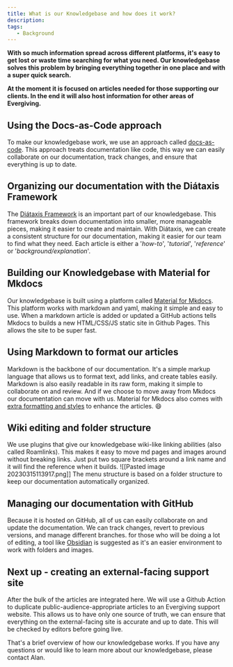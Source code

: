 ```yaml
---
title: What is our Knowledgebase and how does it work?
description: 
tags:
   - Background
---
```


__With so much information spread across different platforms, it's easy to get lost or waste time searching for what you need. Our knowledgebase solves this problem by bringing everything together in one place and with a super quick search.__

__At the moment it is focused on articles needed for those supporting our clients.  In the end it will also host information for other areas of Evergiving.__

## Using the Docs-as-Code approach

To make our knowledgebase work, we use an approach called [docs-as-code](https://docs-as-co.de/). This approach treats documentation like code, this way we can easily collaborate on our documentation, track changes, and ensure that everything is up to date.

## Organizing our documentation with the Diátaxis Framework

The [Diátaxis Framework](https://diataxis.fr/) is an important part of our knowledgebase. This framework breaks down documentation into smaller, more manageable pieces, making it easier to create and maintain. With Diátaxis, we can create a consistent structure for our documentation, making it easier for our team to find what they need. Each article is either a '*how-to*', '*tutorial*', '*reference*' or '*background/explanation*'. 

## Building our Knowledgebase with Material for Mkdocs

Our knowledgebase is built using a platform called [Material for Mkdocs](https://squidfunk.github.io/mkdocs-material/). This platform works with markdown and yaml, making it simple and easy to use. When a markdown article is added or updated a GitHub actions tells Mkdocs to builds a new HTML/CSS/JS static site in Github Pages. This allows the site to be super fast.

## Using Markdown to format our articles

Markdown is the backbone of our documentation. It's a simple markup language that allows us to format text, add links, and create tables easily. Markdown is also easily readable in its raw form, making it simple to collaborate on and review. And if we choose to move away from Mkdocs our documentation can move with us.
Material for Mkdocs also comes with [extra formatting and styles](https://squidfunk.github.io/mkdocs-material/reference/) to enhance the articles. :smile:

## Wiki editing and folder structure

We use plugins that give our knowledgebase wiki-like linking abilities (also called Roamlinks). This makes it easy to move md pages and images around without breaking links. Just put two square brackets around a link name and it will find the reference when it builds.
![[Pasted image 20230315113917.png]]
The menu structure is based on a folder structure to keep our documentation automatically organized.

## Managing our documentation with GitHub

Because it is hosted on GitHub, all of us can easily collaborate on and update the documentation. We can track changes, revert to previous versions, and manage different branches. for those who will be doing a lot of editing, a tool like [Obsidian](https://obsidian.md/) is suggested as it's an easier environment to work with folders and images.

## Next up - creating an external-facing support site

After the bulk of the articles are integrated here. We will use a Github Action to duplicate public-audience-appropriate articles to an Evergiving support website. This allows us to have only one source of truth, we can ensure that everything on the external-facing site is accurate and up to date. This will be checked by editors before going live.

That's a brief overview of how our knowledgebase works. If you have any questions or would like to learn more about our knowledgebase, please contact Alan.